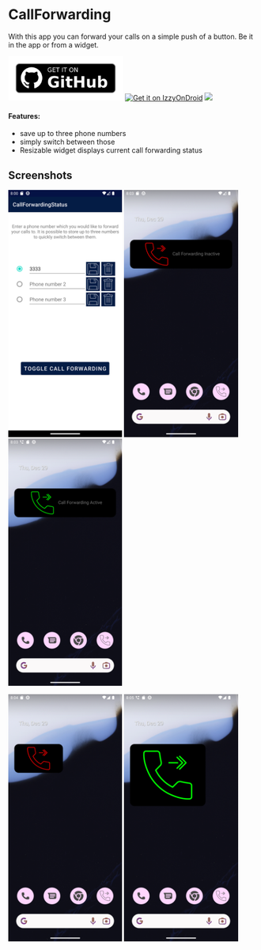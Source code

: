 # CallForwarding

With this app you can forward your calls on a simple push of a button.
Be it in the app or from a widget.

[<img src="docs/github_badge.png" alt="Get it on GitHub" height="90">](https://github.com/Kaiserdragon2/CallForwarding/releases) [<img src="https://raw.githubusercontent.com/Kaiserdragon2/IconRequest/main/docs/IzzyOnDroid.png" alt="Get it on IzzyOnDroid" height="90">](https://apt.izzysoft.de/fdroid/index/apk/de.kaiserdragon.callforwardingstatus)
[<img src="https://play.google.com/intl/en_us/badges/static/images/badges/en_badge_web_generic.png" height="90">](https://play.google.com/store/apps/details?id=de.kaiserdragon.callforwardingstatus)

#### Features:

- save up to three phone numbers
- simply switch between those 
- Resizable widget displays current call forwarding status

## Screenshots
<img src="https://raw.githubusercontent.com/Kaiserdragon2/CallForwarding/main/docs/Screenshot_Main.png" height="500"> <img src="https://raw.githubusercontent.com/Kaiserdragon2/CallForwarding/main/docs/Screenshot_Widget_long.png" height="500"> <img src="https://raw.githubusercontent.com/Kaiserdragon2/CallForwarding/main/docs/Screenshot_Widget_long_green.png" height="500">

<img src="https://raw.githubusercontent.com/Kaiserdragon2/CallForwarding/main/docs/Screenshot_Widget_short.png" height="500"> <img src="https://raw.githubusercontent.com/Kaiserdragon2/CallForwarding/main/docs/Screenshot_Widget_big.png" height="500"> 